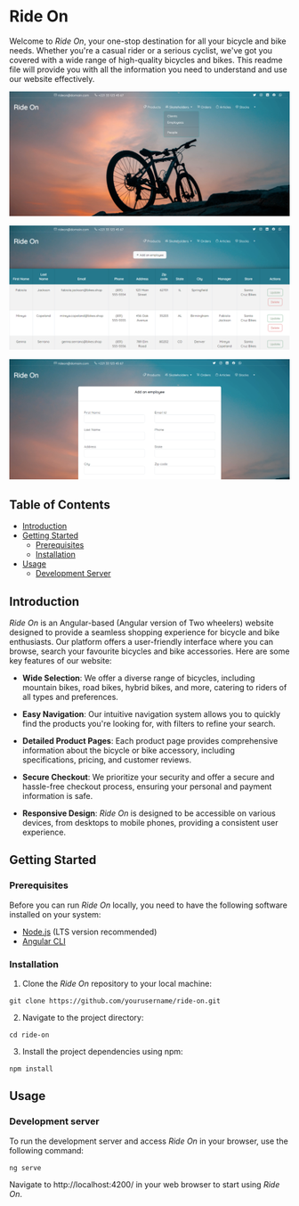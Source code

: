 # Ride On

Welcome to _Ride On_, your one-stop destination for all your bicycle and bike needs. Whether you're a casual rider or a serious cyclist, we've got you covered with a wide range of high-quality bicycles and bikes. This readme file will provide you with all the information you need to understand and use our website effectively.

![_Ride On_](ride_on_employees.png)

![_Ride On_](ride_on_home.png)

![_Ride On_](ride_on_form.png)

## Table of Contents

- [Introduction](#introduction)
- [Getting Started](#getting-started)
  - [Prerequisites](#prerequisites)
  - [Installation](#installation)
- [Usage](#usage)
  - [Development Server](#development-server)

## Introduction

_Ride On_ is an Angular-based (Angular version of Two wheelers) website designed to provide a seamless shopping experience for bicycle and bike enthusiasts. Our platform offers a user-friendly interface where you can browse, search your favourite bicycles and bike accessories. Here are some key features of our website:

- **Wide Selection**: We offer a diverse range of bicycles, including mountain bikes, road bikes, hybrid bikes, and more, catering to riders of all types and preferences.

- **Easy Navigation**: Our intuitive navigation system allows you to quickly find the products you're looking for, with filters to refine your search.

- **Detailed Product Pages**: Each product page provides comprehensive information about the bicycle or bike accessory, including specifications, pricing, and customer reviews.

- **Secure Checkout**: We prioritize your security and offer a secure and hassle-free checkout process, ensuring your personal and payment information is safe.

- **Responsive Design**: _Ride On_ is designed to be accessible on various devices, from desktops to mobile phones, providing a consistent user experience.

## Getting Started

### Prerequisites

Before you can run _Ride On_ locally, you need to have the following software installed on your system:

- [Node.js](https://nodejs.org/) (LTS version recommended)
- [Angular CLI](https://angular.io/cli)

### Installation

1. Clone the _Ride On_ repository to your local machine:

```shell
git clone https://github.com/yourusername/ride-on.git
```

2. Navigate to the project directory:

```shell
cd ride-on
```

3. Install the project dependencies using npm:

```shell
npm install
```

## Usage
### Development server
To run the development server and access _Ride On_ in your browser, use the following command:

```shell
ng serve
```
Navigate to http://localhost:4200/ in your web browser to start using _Ride On_.